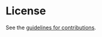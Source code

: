 # License

See the
[guidelines for contributions](https://github.com/cabo/sdf-mapping/blob/main/CONTRIBUTING.md).
